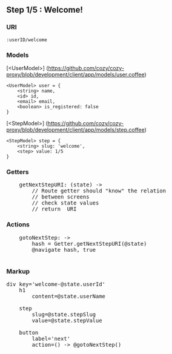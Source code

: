 
## Step 1/5 : Welcome!

### URI

`:userID/welcome`

### Models

[&lt;UserModel&gt;] (https://github.com/cozy/cozy-proxy/blob/development/client/app/models/user.coffee)
```
<UserModel> user = {
	<string> name,
	<id> id,
	<email> email,
	<boolean> is_registered: false
}
```
[&lt;StepModel&gt;] (https://github.com/cozy/cozy-proxy/blob/development/client/app/models/step.coffee)
```
<StepModel> step = {
	<string> slug: 'welcome',
	<step> value: 1/5
}
```

### Getters

<pre>
    getNextStepURI: (state) ->
        // Route getter should "know" the relation
        // between screens
        // check state values
        // return <URI> URI
</pre>


### Actions

<pre>
    gotoNextStep: ->
        hash = Getter.getNextStepURI(@state)
        @navigate hash, true

</pre>


### Markup
<pre>
div key='welcome-@state.userId'
	h1
		content=@state.userName

	step
		slug=@state.stepSlug
		value=@state.stepValue

	button
		label='next'
		action=() -> @gotoNextStep()
</pre>
